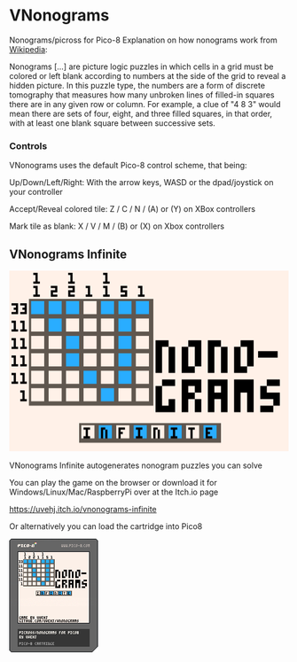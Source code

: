 # VNonograms
 Nonograms/picross for Pico-8
 Explanation on how nonograms work from [Wikipedia](https://en.wikipedia.org/wiki/Nonogram):
 
 Nonograms [...] are picture logic puzzles in which cells in a grid must be colored or left blank according to numbers at the side of the grid to reveal a hidden picture. In this puzzle type, the numbers are a form of discrete tomography that measures how many unbroken lines of filled-in squares there are in any given row or column. For example, a clue of "4 8 3" would mean there are sets of four, eight, and three filled squares, in that order, with at least one blank square between successive sets. 
 
 ### Controls
 VNonograms uses the default Pico-8 control scheme, that being:
 
 Up/Down/Left/Right: With the arrow keys, WASD or the dpad/joystick on your controller
 
 Accept/Reveal colored tile: Z / C / N / (A) or (Y) on XBox controllers
 
 Mark tile as blank: X / V / M / (B) or (X) on Xbox controllers
 
 ## VNonograms Infinite
 ![title](https://github.com/uvehj/VNonograms/blob/main/resources/images/header.png)
 
 VNonograms Infinite autogenerates nonogram puzzles you can solve

You can play the game on the browser or download it for Windows/Linux/Mac/RaspberryPi over at the Itch.io page

https://uvehj.itch.io/vnonograms-infinite

Or alternatively you can load the cartridge into Pico8

![Cartridge](https://github.com/uvehj/VNonograms/blob/main/cartridges/images/vnonogramsinfinite.p8.png)
 

